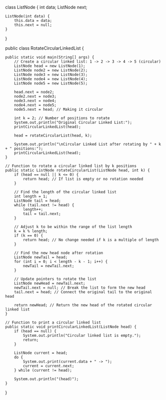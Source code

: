 class ListNode {
    int data;
    ListNode next;

    ListNode(int data) {
        this.data = data;
        this.next = null;
    }
}

public class RotateCircularLinkedList {

    public static void main(String[] args) {
        // Create a circular linked list: 1 -> 2 -> 3 -> 4 -> 5 (circular)
        ListNode head = new ListNode(1);
        ListNode node2 = new ListNode(2);
        ListNode node3 = new ListNode(3);
        ListNode node4 = new ListNode(4);
        ListNode node5 = new ListNode(5);

        head.next = node2;
        node2.next = node3;
        node3.next = node4;
        node4.next = node5;
        node5.next = head; // Making it circular

        int k = 2; // Number of positions to rotate
        System.out.println("Original Circular Linked List:");
        printCircularLinkedList(head);

        head = rotateCircularList(head, k);

        System.out.println("\nCircular Linked List after rotating by " + k + " positions:");
        printCircularLinkedList(head);
    }

    // Function to rotate a circular linked list by k positions
    public static ListNode rotateCircularList(ListNode head, int k) {
        if (head == null || k <= 0) {
            return head; // If list is empty or no rotation needed
        }

        // Find the length of the circular linked list
        int length = 1;
        ListNode tail = head;
        while (tail.next != head) {
            length++;
            tail = tail.next;
        }

        // Adjust k to be within the range of the list length
        k = k % length;
        if (k == 0) {
            return head; // No change needed if k is a multiple of length
        }

        // Find the new head node after rotation
        ListNode newTail = head;
        for (int i = 0; i < length - k - 1; i++) {
            newTail = newTail.next;
        }

        // Update pointers to rotate the list
        ListNode newHead = newTail.next;
        newTail.next = null; // Break the list to form the new head
        tail.next = head; // Connect the original tail to the original head

        return newHead; // Return the new head of the rotated circular linked list
    }

    // Function to print a circular linked list
    public static void printCircularLinkedList(ListNode head) {
        if (head == null) {
            System.out.println("Circular linked list is empty.");
            return;
        }

        ListNode current = head;
        do {
            System.out.print(current.data + " -> ");
            current = current.next;
        } while (current != head);

        System.out.println("(head)");
    }
}
